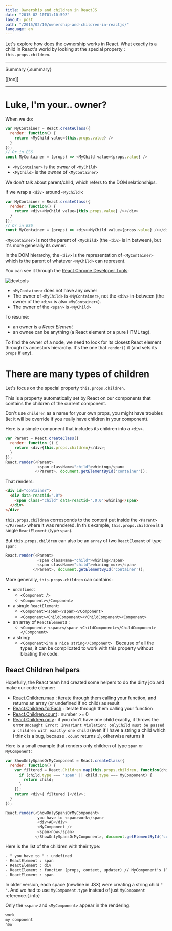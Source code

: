 ```yaml
---
title: Ownership and children in ReactJS
date: "2015-02-10T01:10:59Z"
layout: post
path: "/2015/02/10/ownership-and-children-in-reactjs/"
language: en
---
```


Let's explore how does the ownership works in React.
What exactly is a child in React's world by looking at the special property : `this.props.children`. 

---
Summary {.summary}

[[toc]]

---

# Luke, I'm your.. owner?

When we do:

```js
var MyContainer = React.createClass({
  render: function() {
    return <MyChild value={this.props.value} />
  }
});
// Or in ES6
const MyContainer = (props) => <MyChild value={props.value} />
```

- `<MyContainer>` is the *owner* of `<MyChild>`
- `<MyChild>` is the *ownee* of `<MyContainer>`

We don't talk about parent/child, which refers to the DOM relationships.

If we wrap a `<div>` around `<MyChild>`:

```js
var MyContainer = React.createClass({
  render: function() {
    return <div><MyChild value={this.props.value} /></div>
  }
});
// Or in ES6
const MyContainer = (props) => <div><MyChild value={props.value} /></div>
```

`<MyContainer>` is not the parent of `<MyChild>` (the `<div>` is in between), but it's more generally its owner.

In the DOM hierarchy, the `<div>` is the representation of `<MyContainer>` which is the parent of whatever `<MyChild>` can represent.

You can see it through the [React Chrome Developer Tools](http://facebook.github.io/react/blog/2014/01/02/react-chrome-developer-tools.html):

![devtools](http://ctheu.com/wp-content/uploads/2015/02/img_54d9434073e95.png)

- `<MyContainer>` does not have any owner
- The owner of `<MyChild>` is `<MyContainer>`, not the `<div>` in-between (the owner of the `<div>` is also `<MyContainer>`).
- The owner of the `<span>` is `<MyChild>`

To resume:
- an owner is a *React Element*
- an ownee can be anything (a React element or a pure HTML tag).

To find the owner of a node, we need to look for its closest React element through its ancestors hierarchy.
It's the one that `render()` it (and sets its `props` if any). 

# There are many types of children

Let's focus on the special property `this.props.children`.

This is a property automatically set by React on our components that contains the children of the current component.

Don't use `children` as a name for your own props, you might have troubles (ie: it will be override if you really have children in your component).

Here is a simple component that includes its children into a `<div>`.

```js
var Parent = React.createClass({
  render: function () {
    return <div>{this.props.children}</div>;
  }
});
React.render(<Parent>
              <span className="child">whining</span>
             </Parent>, document.getElementById('container'));
```

That renders:
```html
<div id="container">
  <div data-reactid=".0">
    <span class="child" data-reactid=".0.0">whining</span>
  </div>
</div>
```

`this.props.children` corresponds to the content put inside the `<Parent></Parent>` where it was rendered.
In this example, `this.props.children` is a single `ReactElement` (type `span`).

But `this.props.children` can also be an `array` of two `ReactElement` of type `span`:

```js
React.render(<Parent>
              <span className="child">whining</span>
              <span className="child">whining more</span>
            </Parent>, document.getElementById('container'));
```

More generally, `this.props.children` can contains: 

- `undefined`:
  - `<Component />`
  - `<Component></Component>`
- a single `ReactElement`: 
  - `<Component><span></span></Component>`
  - `<Component><ChildComponent></ChildComponent><Component>`
- an array of `ReactElement`s :
  - `<Component> <span></span> <ChildComponent></ChildComponent> </Component>`
- a string:
  - `<Component>i'm a nice string</Component>`
 
Because of all the types, it can be complicated to work with this property without bloating the code.

## React Children helpers

Hopefully, the React team had created some helpers to do the dirty job and make our code cleaner: 

- [React.Children.map](https://facebook.github.io/react/docs/react-api.html#react.children.map) : iterate through them calling your function, and returns an array (or undefined if no child) as result
- [React.Children.forEach](http://facebook.github.io/react/docs/react-api.html#react.children.foreach) : iterate through them calling your function
- [React.Children.count](http://facebook.github.io/react/docs/react-api.html#react.children.count) : number >= 0
- [React.Children.only](http://facebook.github.io/react/docs/react-api.html#react.children.only) : if you don't have one child exactly, it throws the error `Uncaught Error: Invariant Violation: onlyChild must be passed a children with exactly one child` (even if I have a string a child which I think is a bug, because `.count` returns `1`), otherwise returns it

Here is a small example that renders only children of type `span` or `MyComponent`:
```js
var ShowOnlySpansOrMyComponent = React.createClass({
  render: function() {
    var filtered = React.Children.map(this.props.children, function(child) {
      if (child.type === 'span' || child.type === MyComponent) {
        return child;
      }
    });
    return <div>{ filtered }</div>;
  }
});

React.render(<ShowOnlySpansOrMyComponent>
              you have to <span>work</span>
              <div>AB</div>
              <MyComponent />
              <span>now</span>
             </ShowOnlySpansOrMyComponent>, document.getElementById('container'));
```

Here is the list of the children with their type:

```xml
- " you have to " : undefined
- ReactElement : span
- ReactElement : div
- ReactElement : function (props, context, updater) // MyComponent's (ReactClassComponent's) function
- ReactElement : span
```

In older version, each space (newline in JSX) were creating a string child `" "`. And we had to use `MyComponent.type` instead of just `MyComponent` reference.{.info}

Only the `<span>` and `<MyComponent>` appear in the rendering.
```xml
work
my component
now
```

